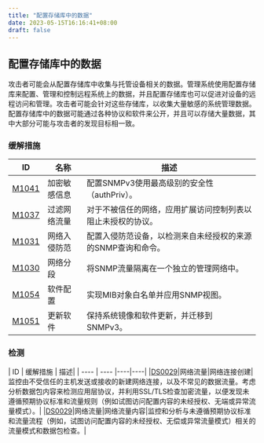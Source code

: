 ```yaml
---
title: "配置存储库中的数据"
date: 2023-05-15T16:16:41+08:00
draft: false
---
```

## 配置存储库中的数据
攻击者可能会从配置存储库中收集与托管设备相关的数据。管理系统使用配置存储库来配置、管理和控制远程系统上的数据，并且配置存储库也可以促进对设备的远程访问和管理。攻击者可能会针对这些存储库，以收集大量敏感的系统管理数据。配置存储库中的数据可能通过各种协议和软件来公开，并且可以存储大量数据，其中大部分可能与攻击者的发现目标相一致。
### 缓解措施

|ID|名称|描述|
|----|----|----|
|[M1041]()|加密敏感信息|配置SNMPv3使用最高级别的安全性（authPriv）。|
|[M1037]()|过滤网络流量|对于不被信任的网络，应用扩展访问控制列表以阻止未授权的协议。|
|[M1031]()|网络入侵防范|配置入侵防范设备，以检测来自未经授权的来源的SNMP查询和命令。|
|[M1030]()|网络分段|将SNMP流量隔离在一个独立的管理网络中。|
|[M1054]()|软件配置|实现MIB对象白名单并应用SNMP视图。|
|[M1051]()|更新软件|保持系统镜像和软件更新，并迁移到SNMPv3。|

### 检测

|  ID   | 缓解措施  | 描述|
|  ----  | ----  |----|----|
|[DS0029]()|网络流量|网络连接创建|监控由不受信任的主机发送或接收的新建网络连接，以及不常见的数据流量。考虑分析数据包内容来检测应用层协议，并利用SSL/TLS检查加密流量，以便发现未遵循预期协议标准和流量规则（例如试图访问配置内容的未经授权、无端或异常流量模式）。|
|[DS0029]()|网络流量|网络流量内容|监控和分析与未遵循预期协议标准和流量流程（例如，试图访问配置内容的未经授权、无偿或异常流量模式）相关的流量模式和数据包检查。|



